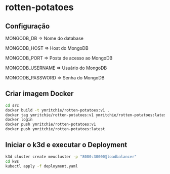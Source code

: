 # rotten-potatoes

## Configuração

MONGODB_DB => Nome do database

MONGODB_HOST => Host do MongoDB

MONGODB_PORT => Posta de acesso ao MongoDB

MONGODB_USERNAME => Usuário do MongoDB

MONGODB_PASSWORD => Senha do MongoDB

## Criar imagem Docker
```sh
cd src
docker build -t ymritchie/rotten-potatoes:v1 .
docker tag ymritchie/rotten-potatoes:v1 ymritchie/rotten-potatoes:latest
docker login
docker push ymritchie/rotten-potatoes:v1
docker push ymritchie/rotten-potatoes:latest
```

## Iniciar o k3d e executar o Deployment
```sh
k3d cluster create meucluster -p "8080:30000@loadbalancer"
cd k8s
kubectl apply -f deployment.yaml
```

